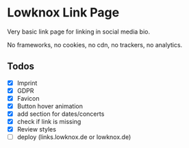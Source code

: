 # Lowknox Link Page
Very basic link page for linking in social media bio. 

No frameworks, no cookies, no cdn, no trackers, no analytics.  

## Todos
- [x] Imprint
- [x] GDPR
- [x] Favicon
- [x] Button hover animation
- [x] add section for dates/concerts
- [x] check if link is missing
- [x] Review styles
- [ ] deploy (links.lowknox.de or lowknox.de)